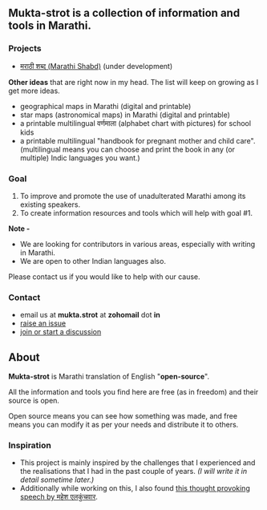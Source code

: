 ## Mukta-strot is a collection of information and tools in Marathi.

### Projects

- [मराठी शब्द (Marathi Shabd)](https://mukta-strot.github.io/marathi-shabd/) (under development)

**Other ideas** that are right now in my head. The list will keep on growing as I get more ideas.

- geographical maps in Marathi (digital and printable)
- star maps (astronomical maps) in Marathi (digital and printable)
- a printable multilingual वर्णमाला (alphabet chart with pictures) for school kids
- a printable multilingual "handbook for pregnant mother and child care". (multilingual
  means you can choose and print the book in any (or multiple) Indic languages you want.)

### Goal

1. To improve and promote the use of unadulterated Marathi among its existing speakers.
2. To create information resources and tools which will help with goal \#1.


**Note -**
- We are looking for contributors in various areas, especially with writing in Marathi.
- We are open to other Indian languages also.

Please contact us if you would like to help with our cause.

### Contact

- email us at **mukta.strot** at **zohomail** dot **in**
- [raise an issue](https://github.com/mukta-strot/mukta-strot.github.io/issues)
- [join or start a discussion](https://github.com/mukta-strot/mukta-strot.github.io/discussions)


## About

**Mukta-strot** is Marathi translation of English "**open-source**". 

All the information and tools you find here are free (as in freedom) and their source is open.

Open source means you can see how something was made, and free means you can modify it as per your needs and distribute it to others.

### Inspiration

- This project is mainly inspired by the challenges that I experienced and the 
realisations that I had in the past couple of years. *(I will write it in detail
sometime later.)*
- Additionally while working on this, I also found [this thought provoking speech
  by महेश एलकुंचवार](https://youtu.be/Jg7UUU8R_Dc).
